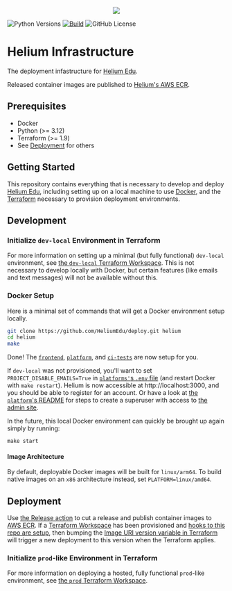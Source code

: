 <p align="center"><img src="https://www.heliumedu.com/assets/img/logo_full_blue.png" /></p>

![Python Versions](https://img.shields.io/badge/python-%203.12%20-blue)
[![Build](https://img.shields.io/github/actions/workflow/status/HeliumEdu/deploy/build.yml)](https://github.com/HeliumEdu/deploy/actions/workflows/build.yml)
![GitHub License](https://img.shields.io/github/license/heliumedu/deploy)

# Helium Infrastructure

The deployment infastructure for [Helium Edu](https://www.heliumedu.com/).

Released container images are published to [Helium's AWS ECR](https://gallery.ecr.aws/w6u3m4h5/).

## Prerequisites

- Docker
- Python (>= 3.12)
- Terraform (>= 1.9)
- See [Deployment](#deployment) for others

## Getting Started

This repository contains everything that is necessary to develop and deploy [Helium Edu](https://www.heliumedu.com),
including setting up on a local machine to use [Docker](https://docs.docker.com/), and the [Terraform](https://app.terraform.io/app) necessary to provision
deployment environments.

## Development

### Initialize `dev-local` Environment in Terraform

For more information on setting up a minimal (but fully functional) `dev-local` environment, see
[the `dev-local` Terraform Workspace](https://github.com/HeliumEdu/deploy/tree/main/terraform/environments/dev-local#readme).
This is not necessary to develop locally with Docker, but certain features (like emails and text messages)
will not be available without this.

### Docker Setup

Here is a minimal set of commands that will get a Docker environment setup locally.

```sh
git clone https://github.com/HeliumEdu/deploy.git helium
cd helium
make
```

Done! The [`frontend`](https://github.com/HeliumEdu/frontend), [`platform`](https://github.com/HeliumEdu/platform), and
[`ci-tests`](https://github.com/HeliumEdu/ci-tests) are now setup for you.

If `dev-local` was not provisioned, you'll want to set `PROJECT_DISABLE_EMAILS=True` in [`platforms'`s `.env` file](https://github.com/HeliumEdu/platform/blob/main/.env.docker.example)
(and restart Docker with `make restart`). Helium is now accessible at http://localhost:3000, and you should be able to register for an
account. Or have a look at [the `platform`'s README](https://github.com/HeliumEdu/platform?tab=readme-ov-file#docker-setup)
for steps to create a superuser with access to [the admin site](http://localhost:8000/admin).

In the future, this local Docker environment can quickly be brought up again simply by running:

```
make start
```

#### Image Architecture

By default, deployable Docker images will be built for `linux/arm64`. To build native images on an `x86` architecture
instead, set `PLATFORM=linux/amd64`.

## Deployment

Use [the Release action](https://github.com/HeliumEdu/deploy/actions/workflows/release.yml) to cut a release and publish container images to
[AWS ECR](https://aws.amazon.com/ecr/). If a [Terraform Workspace](https://developer.hashicorp.com/terraform/cli/workspaces) has been provisioned
and [hooks to this repo are setup](https://developer.hashicorp.com/terraform/cloud-docs/vcs), then bumping the
[Image URI version variable in Terraform](https://github.com/HeliumEdu/deploy/blob/main/terraform/environments/prod/variables.tf#L1) will trigger a new deployment to this version when the Terraform applies.

### Initialize `prod`-like Environment in Terraform

For more information on deploying a hosted, fully functional `prod`-like environment, see
[the `prod` Terraform Workspace](https://github.com/HeliumEdu/deploy/tree/main/terraform/environments/prod#readme).
